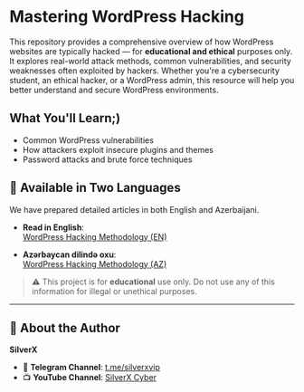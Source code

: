 # Mastering WordPress Hacking

This repository provides a comprehensive overview of how WordPress websites are typically hacked — for **educational and ethical** purposes only. It explores real-world attack methods, common vulnerabilities, and security weaknesses often exploited by hackers. Whether you're a cybersecurity student, an ethical hacker, or a WordPress admin, this resource will help you better understand and secure WordPress environments.

## What You'll Learn;)

- Common WordPress vulnerabilities
- How attackers exploit insecure plugins and themes
- Password attacks and brute force techniques

## 📄 Available in Two Languages

We have prepared detailed articles in both English and Azerbaijani.

- **Read in English**:  
  [WordPress Hacking Methodology (EN)](https://github.com/silverxpymaster/Mastering-WordPress-Hacking/blob/main/wordpress-hacking-methodology-EN.md)

- **Azərbaycan dilində oxu**:  
  [WordPress Hacking Methodology (AZ)](https://github.com/silverxpymaster/Mastering-WordPress-Hacking/blob/main/wordpress-hacking-methodology-AZ.md)

> ⚠️ This project is for **educational** use only. Do not use any of this information for illegal or unethical purposes.

---

## 👤 About the Author

**SilverX**

- 🔗 **Telegram Channel**: [t.me/silverxvip](https://t.me/silverxvip)  
- 📺 **YouTube Channel**: [SilverX Cyber](https://www.youtube.com/@silverxcyber)

